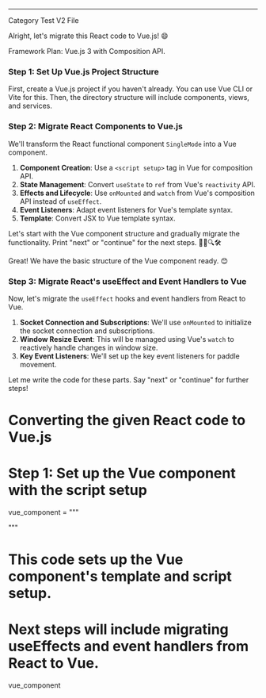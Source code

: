 ----
Category Test V2 File

Alright, let's migrate this React code to Vue.js! 😄

Framework Plan: Vue.js 3 with Composition API.

### Step 1: Set Up Vue.js Project Structure

First, create a Vue.js project if you haven't already. You can use Vue CLI or Vite for this. Then, the directory structure will include components, views, and services.

### Step 2: Migrate React Components to Vue.js

We'll transform the React functional component `SingleMode` into a Vue component.

1. **Component Creation**: Use a `<script setup>` tag in Vue for composition API.
2. **State Management**: Convert `useState` to `ref` from Vue's `reactivity` API.
3. **Effects and Lifecycle**: Use `onMounted` and `watch` from Vue's composition API instead of `useEffect`.
4. **Event Listeners**: Adapt event listeners for Vue's template syntax.
5. **Template**: Convert JSX to Vue template syntax.

Let's start with the Vue component structure and gradually migrate the functionality. Print "next" or "continue" for the next steps. 👩‍💻🔍🛠️

Great! We have the basic structure of the Vue component ready. 😊

### Step 3: Migrate React's useEffect and Event Handlers to Vue

Now, let's migrate the `useEffect` hooks and event handlers from React to Vue.

1. **Socket Connection and Subscriptions**: We'll use `onMounted` to initialize the socket connection and subscriptions.
2. **Window Resize Event**: This will be managed using Vue's `watch` to reactively handle changes in window size.
3. **Key Event Listeners**: We'll set up the key event listeners for paddle movement.

Let me write the code for these parts. Say "next" or "continue" for further steps!



# Converting the given React code to Vue.js

# Step 1: Set up the Vue component with the script setup
vue_component = """
<template>
  <div style="display: flex; justify-content: center; align-items: center; height: 100vh;">
    <canvas :width="canvasSize.width" :height="canvasSize.height" ref="canvasRef"></canvas>
    <!-- Uncomment below if PaddleManager is migrated as well -->
    <!-- <PaddleManager :open="true" :gameRoomId="gameRoomId" /> -->
  </div>
</template>

<script setup>
import { ref, onMounted, watch } from 'vue';
import { useRoute } from 'vue-router';
import GameRender from './GameRender';
import { getStompSocket } from '../api/StompSocket';
// Import PaddleManager if it's migrated to Vue

const initialCanvasSize = { width: 600, height: 400 };
const gameRoomId = ref(null); // Assuming gameRoomId is passed as a route parameter
const canvasSize = ref(initialCanvasSize);
const innerSize = ref({ width: window.innerWidth * 0.8, height: window.innerHeight * 0.8 });
const canvasRef = ref(null);
const socket = ref(null);
const keyPressed = ref(0);

// Lifecycle hooks and other functions will go here
</script>
"""

# This code sets up the Vue component's template and script setup.
# Next steps will include migrating useEffects and event handlers from React to Vue.

vue_component
